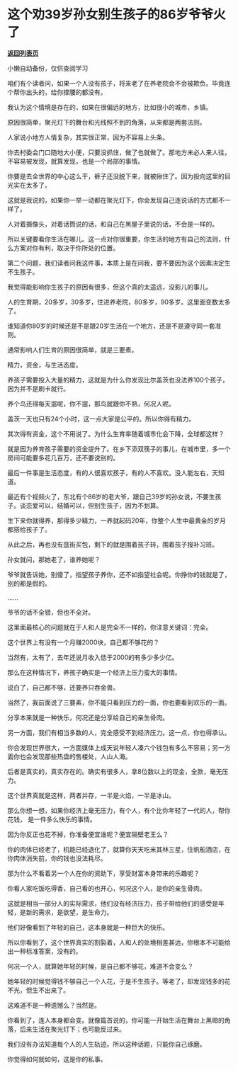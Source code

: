 # 这个劝39岁孙女别生孩子的86岁爷爷火了

[**返回列表页**](/gzh/记忆承载3)

小懒自动备份，仅供查阅学习

咱们有个读者问，如果一个人没有孩子，将来老了在养老院会不会被欺负。毕竟连个帮你出头的，给你撑腰的都没有。  

  

我认为这个情境是存在的，如果在很偏远的地方，比如很小的城市，乡镇。  

  

原因很简单，聚光灯下的舞台和光线照不到的角落，从来都是两套法则。

  

人家说小地方人情复杂，其实很正常，因为不容易上头条。

  

你去村委会门口随地大小便，只要没抓住，做了也就做了。那地方未必人来人往，不容易被发现，就算发现，也是一个局部的事情。  

  

你要是去全世界的中心这么干，裤子还没脱下来，就被揪住了。因为投向这里的目光实在太多了。

  

这就是我说的，如果你一举一动都在聚光灯下，你会发现自己连说话的方式都不一样了。  

  

人对着摄像头，对着话筒说的话，和自己在黑屋子里说的话，不会是一样的。  

  

所以关键要看你生活在哪儿。这一点对你很重要，你生活的地方有自己的法则，什么方案对你有利，取决于你所处的位置。  

  

第二个问题，我们读者问我这件事，本质上是在问我，要不要因为这个因素决定生不生孩子。  

  

我觉得能影响你生孩子的原因有很多，但这个真的太遥远，没影儿的事儿。  

  

人的生育期，20多岁，30多岁，住进养老院，80多岁，90多岁。这里面变数太多了。  

  

谁知道你80岁的时候还是不是跟20岁生活在一个地方，还是不是遵守同一套准则。  

  

通常影响人们生育的原因很简单，就是三要素。

  

精力，资金，与生活态度。

  

养孩子需要投入大量的精力，这就是为什么你发现比尔盖茨也没法养100个孩子，因为并不是刷卡就行。  

  

养个鸟还得每天遛呢，你不遛，那鸟就跟你不熟，何况人呢。  

  

盖茨一天也只有24个小时，这一点大家是公平的。所以你得有精力。

  

其次得有资金，这个不用说了。为什么生育率随着城市化会下降，全球都这样？

  

就是因为养育孩子需要的资金提升了。在乡下添双筷子的事儿，在城市里，多一个房间可能要多花几百万，还不要说别的。

  

最后一件事是生活态度，有的人很喜欢孩子，有的人不喜欢。没人能左右，天知道。  

  

最近有个视频火了，东北有个86岁的老大爷，跟自己39岁的孙女说，不要生孩子。谈恋爱可以，结婚可以，但别生孩子，因为不划算。  

  

生下来你就得养，那得多少精力，一养就起码20年，你整个人生中最黄金的岁月都搭给孩子了。

  

从此之后，再也没有逛街买包，剩下的就是围着孩子转，围着孩子报补习班。

  

孙女就问，那她老了，谁养她呢？  

  

爷爷就告诉她，别傻了，指望孩子养你，还不如指望社会呢。你挣你的钱就是了，别的都是假的。

  

......  

  

爷爷的话不全错，但也不全对。  

  

这里面最核心的问题就在于人和人是完全不一样的，你注意关键词：完全。  

  

这个世界上有没有一个月赚2000块，自己都不够花的？  

  

当然有，太有了，去年还说月收入低于2000的有多少多少亿。

  

那么在这种情况下，养孩子确实是一个经济上压力蛮大的事情。  

  

说白了，自己都不够，还要养只吞金兽。

  

当然了，我前面说了三要素，你不能只看到压力的一面，你也要看到欢乐的一面。

  

分享本来就是一种快乐，何况还是分享给自己的亲生骨肉。

  

另一方面，我们有相当多数的人，完全感受不到经济压力。这一点，你也得承认。  

  

你会发现世界很大，一方面媒体上成天说年轻人凑六个钱包有多么不容易；另一方面你也会发现那些热盘的售楼处，人山人海。  

  

后者是真实的，真实存在的。确实有很多人，拿8位数以上的现金，全款，毫无压力。

  

这个世界真就是这样，两者并存，一半是火焰，一半是冰山。  

  

那么你想一想，如果你经济上毫无压力，有个人，有个比你年轻了一代的人，帮你花钱， 是一件多么快乐的事情。  

  

因为你反正也花不掉，你准备便宜谁呢？便宜隔壁老王么？  

  

你的肉体已经老了，机能已经退化了，就算你天天吃米其林三星，住帆船酒店，在你肉体消失前，你的钱也没法耗尽。  

  

那为什么不看着另一个人在你的资助下，享受财富本身带来的乐趣呢？

  

你看人家吃饭吃得香，自己看的也开心，何况这个人，是你的亲生骨肉。  

  

这就是相当一部分人的实际需求，他们没有经济压力，孩子带给他们的感受是年轻，是新的需求，是欲望，是生命力。  

  

他们好像看到了年轻的自己，这本身就是一种巨大的快乐。  

  

所以你看到了，这个世界真实的割裂着，人和人的处境相差甚远，你根本不可能给出一种标准答案，没有的。  

  

何况一个人，就算她年轻的时候，是自己都不够花，难道不会变么？  

  

她年轻的时候觉得钱不够自己一个人花，于是不生孩子。等老了，却发现钱多的花不光，但生不出来了。  

  

这难道不是一种遗憾么？当然是。  

  

你看到了，连人本身都会变。就像篇首说的，你可能一开始生活在舞台上黑暗的角落，后来生活在聚光灯下；也可能反过来。  

  

我们没有办法知道每个人的人生轨迹。所以这种话题，只能你自己琢磨。

  

你觉得如何就如何，这是你的私事。

